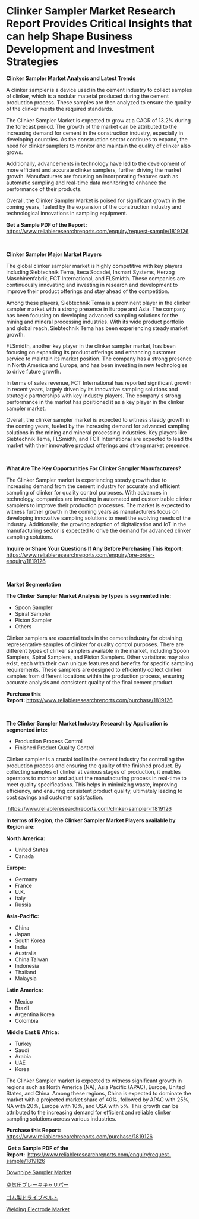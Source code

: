 <p><h1>Clinker Sampler Market Research Report Provides Critical Insights that can help Shape Business Development and Investment Strategies</h1></p><p><strong>Clinker Sampler Market Analysis and Latest Trends</strong></p>
<p><p>A clinker sampler is a device used in the cement industry to collect samples of clinker, which is a nodular material produced during the cement production process. These samples are then analyzed to ensure the quality of the clinker meets the required standards.</p><p>The Clinker Sampler Market is expected to grow at a CAGR of 13.2% during the forecast period. The growth of the market can be attributed to the increasing demand for cement in the construction industry, especially in developing countries. As the construction sector continues to expand, the need for clinker samplers to monitor and maintain the quality of clinker also grows.</p><p>Additionally, advancements in technology have led to the development of more efficient and accurate clinker samplers, further driving the market growth. Manufacturers are focusing on incorporating features such as automatic sampling and real-time data monitoring to enhance the performance of their products.</p><p>Overall, the Clinker Sampler Market is poised for significant growth in the coming years, fueled by the expansion of the construction industry and technological innovations in sampling equipment.</p></p>
<p><strong>Get a Sample PDF of the Report:&nbsp;</strong> <a href="https://www.reliableresearchreports.com/enquiry/request-sample/1819126">https://www.reliableresearchreports.com/enquiry/request-sample/1819126</a></p>
<p>&nbsp;</p>
<p><strong>Clinker Sampler Major Market Players</strong></p>
<p><p>The global clinker sampler market is highly competitive with key players including Siebtechnik Tema, Iteca Socadei, Insmart Systems, Herzog Maschinenfabrik, FCT International, and FLSmidth. These companies are continuously innovating and investing in research and development to improve their product offerings and stay ahead of the competition.</p><p>Among these players, Siebtechnik Tema is a prominent player in the clinker sampler market with a strong presence in Europe and Asia. The company has been focusing on developing advanced sampling solutions for the mining and mineral processing industries. With its wide product portfolio and global reach, Siebtechnik Tema has been experiencing steady market growth.</p><p>FLSmidth, another key player in the clinker sampler market, has been focusing on expanding its product offerings and enhancing customer service to maintain its market position. The company has a strong presence in North America and Europe, and has been investing in new technologies to drive future growth.</p><p>In terms of sales revenue, FCT International has reported significant growth in recent years, largely driven by its innovative sampling solutions and strategic partnerships with key industry players. The company's strong performance in the market has positioned it as a key player in the clinker sampler market.</p><p>Overall, the clinker sampler market is expected to witness steady growth in the coming years, fueled by the increasing demand for advanced sampling solutions in the mining and mineral processing industries. Key players like Siebtechnik Tema, FLSmidth, and FCT International are expected to lead the market with their innovative product offerings and strong market presence.</p></p>
<p>&nbsp;</p>
<p><strong>What Are The Key Opportunities For Clinker Sampler Manufacturers?</strong></p>
<p><p>The Clinker Sampler market is experiencing steady growth due to increasing demand from the cement industry for accurate and efficient sampling of clinker for quality control purposes. With advances in technology, companies are investing in automated and customizable clinker samplers to improve their production processes. The market is expected to witness further growth in the coming years as manufacturers focus on developing innovative sampling solutions to meet the evolving needs of the industry. Additionally, the growing adoption of digitalization and IoT in the manufacturing sector is expected to drive the demand for advanced clinker sampling solutions.</p></p>
<p><strong>Inquire or Share Your Questions If Any Before Purchasing This Report:</strong> <a href="https://www.reliableresearchreports.com/enquiry/pre-order-enquiry/1819126">https://www.reliableresearchreports.com/enquiry/pre-order-enquiry/1819126</a></p>
<p>&nbsp;</p>
<p><strong>Market Segmentation</strong></p>
<p><strong>The Clinker Sampler Market Analysis by types is segmented into:</strong></p>
<p><ul><li>Spoon Sampler</li><li>Spiral Sampler</li><li>Piston Sampler</li><li>Others</li></ul></p>
<p><p>Clinker samplers are essential tools in the cement industry for obtaining representative samples of clinker for quality control purposes. There are different types of clinker samplers available in the market, including Spoon Samplers, Spiral Samplers, and Piston Samplers. Other variations may also exist, each with their own unique features and benefits for specific sampling requirements. These samplers are designed to efficiently collect clinker samples from different locations within the production process, ensuring accurate analysis and consistent quality of the final cement product.</p></p>
<p><strong>Purchase this Report:&nbsp;</strong><a href="https://www.reliableresearchreports.com/purchase/1819126">https://www.reliableresearchreports.com/purchase/1819126</a></p>
<p>&nbsp;</p>
<p><strong>The Clinker Sampler Market Industry Research by Application is segmented into:</strong></p>
<p><ul><li>Production Process Control</li><li>Finished Product Quality Control</li></ul></p>
<p><p>Clinker sampler is a crucial tool in the cement industry for controlling the production process and ensuring the quality of the finished product. By collecting samples of clinker at various stages of production, it enables operators to monitor and adjust the manufacturing process in real-time to meet quality specifications. This helps in minimizing waste, improving efficiency, and ensuring consistent product quality, ultimately leading to cost savings and customer satisfaction.</p></p>
<p><a href="https://www.reliableresearchreports.com/clinker-sampler-r1819126">&nbsp;https://www.reliableresearchreports.com/clinker-sampler-r1819126</a></p>
<p><strong>In terms of Region, the Clinker Sampler Market Players available by Region are:</strong></p>
<p>
    <p> <strong> North America: </strong>
        <ul>
            <li>United States</li>
            <li>Canada</li>
        </ul>
        </p> 
    <p> <strong> Europe: </strong>
        <ul>
            <li>Germany</li>
            <li>France</li>
            <li>U.K.</li>
            <li>Italy</li>
            <li>Russia</li>
        </ul>
        </p> 
    <p> <strong> Asia-Pacific: </strong>
        <ul>
            <li>China</li>
            <li>Japan</li>
            <li>South Korea</li>
            <li>India</li>
            <li>Australia</li>
            <li>China Taiwan</li>
            <li>Indonesia</li>
            <li>Thailand</li>
            <li>Malaysia</li>
        </ul>
        </p> 
    <p> <strong> Latin America: </strong>
        <ul>
            <li>Mexico</li>
            <li>Brazil</li>
            <li>Argentina Korea</li>
            <li>Colombia</li>
        </ul>
        </p> 
    <p> <strong> Middle East & Africa: </strong>
        <ul>
            <li>Turkey</li>
            <li>Saudi</li>
            <li>Arabia</li>
            <li>UAE</li>
            <li>Korea</li>
        </ul>
    </p>
    </p>
<p><p>The Clinker Sampler market is expected to witness significant growth in regions such as North America (NA), Asia Pacific (APAC), Europe, United States, and China. Among these regions, China is expected to dominate the market with a projected market share of 40%, followed by APAC with 25%, NA with 20%, Europe with 10%, and USA with 5%. This growth can be attributed to the increasing demand for efficient and reliable clinker sampling solutions across various industries.</p></p>
<p><strong>Purchase this Report: </strong><a href="https://www.reliableresearchreports.com/purchase/1819126">https://www.reliableresearchreports.com/purchase/1819126</a></p>
<p>&nbsp;<strong>Get a Sample PDF of the Report:&nbsp;&nbsp;</strong><a href="https://www.reliableresearchreports.com/enquiry/request-sample/1819126">https://www.reliableresearchreports.com/enquiry/request-sample/1819126</a></p>
<p><strong></strong></p>
<p><p><a href="https://github.com/mancsybtousav/Market-Research-Report-List-2/blob/main/downpipe-sampler-market.md">Downpipe Sampler Market</a></p><p><a href="https://github.com/mm14022023/Market-Research-Report-List-1/blob/main/451976240824.md">空気圧ブレーキキャリパー</a></p><p><a href="https://github.com/EmoryYundt1935/Market-Research-Report-List-1/blob/main/568864640823.md">ゴム製ドライブベルト</a></p><p><a href="https://issuu.com/reportprime-2/docs/welding-electrode-market-size-2030.pptx">Welding Electrode Market</a></p></p>